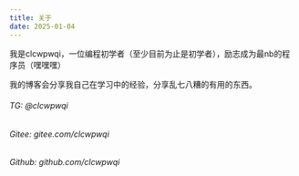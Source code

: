 ```yaml
---
title: 关于
date: 2025-01-04
---
```


我是clcwpwqi，一位编程初学者（至少目前为止是初学者），励志成为最nb的程序员（嘿嘿嘿）

我的博客会分享我自己在学习中的经验，分享乱七八糟的有用的东西。

###### TG: @clcwpwqi
###### Gitee: gitee.com/clcwpwqi
###### Github: github.com/clcwpwqi
